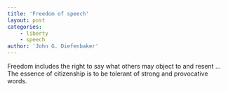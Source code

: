 ```yaml
---
title: 'Freedom of speech'
layout: post
categories:
    - liberty
    - speech
author: 'John G. Diefenbaker'
---
```


Freedom includes the right to say what others may object to and resent … The essence of citizenship is to be tolerant of strong and provocative words.